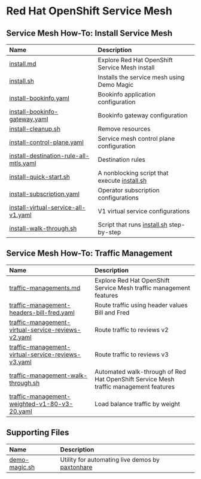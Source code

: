 # Red Hat OpenShift Service Mesh 

## Service Mesh How-To: Install Service Mesh
| Name| Description | 
| :--- | :---        |
| [install.md](install.md) | Explore Red Hat OpenShift Service Mesh install |
| [install.sh](install.sh) | Installs the service mesh using Demo Magic |
| [install-bookinfo.yaml](install-bookinfo.yaml)| Bookinfo application configuration|
| [install-bookinfo-gateway.yaml](install-bookinfo-gateway.yaml)| Bookinfo gateway configuration|
| [install-cleanup.sh](install-cleanup.sh) | Remove resources |
| [install-control-plane.yaml](install-control-plane.yaml)| Service mesh control plane configuration|
| [install-destination-rule-all-mtls.yaml](install-destination-rule-mtls.yaml)| Destination rules|
| [install-quick-start.sh](install-quick-start.sh) | A nonblocking script that execute [install.sh](install.sh) |
| [install-subscription.yaml](install-subscription.yaml)| Operator subscription configurations|
| [install-virtual-service-all-v1.yaml](install-virtual-service-all-v1.yaml)| V1 virtual service configurations|
| [install-walk-through.sh](install-walk-through.sh)|Script that runs [install.sh](install.sh) step-by-step |

## Service Mesh How-To: Traffic Management
| Name| Description | 
| :--- | :---       |
| [traffic-managements.md](traffic-management.md) | Explore Red Hat OpenShift Service Mesh traffic management features |
| [traffic-management-headers-bill-fred.yaml](traffic-management-headers-bill-fred.yaml)| Route traffic using header values Bill and Fred |
| [traffic-management-virtual-service-reviews-v2.yaml](traffic-management-virtual-service-reviews-v2.yaml)| Route traffic to reviews v2 |
| [traffic-management-virtual-service-reviews-v3.yaml](traffic-management-virtual-service-reviews-v3.yaml)| Route traffic to reviews v3 |
| [traffic-management-walk-through.sh](traffic-management-walk-through.sh) | Automated walk-through of Red Hat OpenShift Service Mesh traffic management features |
| [traffic-management-weighted-v1-80-v3-20.yaml](traffic-management-weighted-v1-80-v3-20.yaml)| Load balance traffic by weight | 

## Supporting Files
| Name| Description | 
| :--- | :---       |
| [demo-magic.sh](demo-magic.sh) | Utility for automating live demos by [paxtonhare](https://github.com/paxtonhare/demo-magic)|



